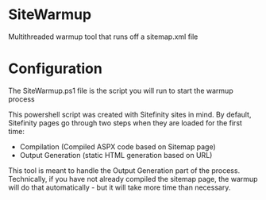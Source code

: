 # SiteWarmup
Multithreaded warmup tool that runs off a sitemap.xml file

# Configuration
The SiteWarmup.ps1 file is the script you will run to start the warmup process

This powershell script was created with Sitefinity sites in mind. By default, Sitefinity pages go through two steps when they are loaded for the first time:

- Compilation (Compiled ASPX code based on Sitemap page)
- Output Generation (static HTML generation based on URL)

This tool is meant to handle the Output Generation part of the process. Technically, if you have not already compiled the sitemap page, the warmup will do that automatically - but it will take more time than necessary.
